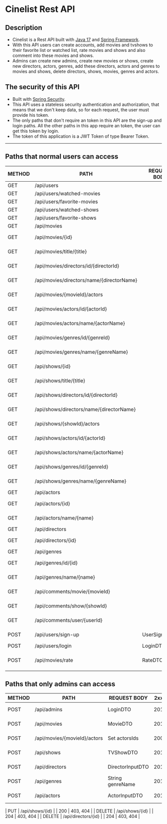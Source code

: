 # Cinelist Rest API

## Description
- Cinelist is a Rest API built with [Java 17](https://www.oracle.com/java/technologies/javase/jdk17-archive-downloads.html) and [Spring Framework](https://spring.io/).
- With this API users can create accounts, add movies and tvshows to their favorite list or watched list, rate movies and shows and also comment into these movies and shows.<br>
- Admins can create new admins, create new movies or shows, create new directors, actors, genres, add these directors, actors and genres to movies and shows, delete directors, shows, movies, genres and actors.

## The security of this API
- Built with [Spring Security](https://spring.io/projects/spring-security).
- This API uses a stateless security authentication and authorization, that means that we don't keep data, so for each request, the user must provide his token.
- The only paths that don't require an token in this API are the sign-up and login paths. All the other paths in this app require an token, the user can get this token by login.
- The token of this application is a JWT Token of type Bearer Token.
---
## Paths that normal users can access

| METHOD | PATH | REQUEST BODY | 2xx | 4xx |
|----------|----------|----------|----------|----------|
| GET   | /api/users   |    | 200   | 403   |
| GET   | /api/users/watched-movies   |    | 200   | 403   |
| GET   | /api/users/favorite-movies   |    | 200   | 403   |
| GET   | /api/users/watched-shows   |    | 200   | 403   |
| GET   | /api/users/favorite-shows   |    | 200   | 403   |
| GET   | /api/movies   |    | 200   | 403   |
| GET   | /api/movies/{id}   |    | 200   | 403, 404   |
| GET   | /api/movies/title/{title}   |    | 200   | 403, 404   |
| GET   | /api/movies/directors/id/{directorId}   |    | 200   | 403, 404   |
| GET   | /api/movies/directors/name/{directorName}   |    | 200   | 403, 404   |
| GET   | /api/movies/{movieId}/actors   |    | 200   | 403, 404   |
| GET   | /api/movies/actors/id/{actorId}  |    | 200   | 403, 404   |
| GET   | /api/movies/actors/name/{actorName}  |    | 200   | 403, 404   |
| GET   | /api/movies/genres/id/{genreId}  |    | 200   | 403, 404   |
| GET   | /api/movies/genres/name/{genreName}  |    | 200   | 403, 404   |
| GET   | /api/shows/{id}   |    | 200   | 403, 404   |
| GET   | /api/shows/title/{title}   |    | 200   | 403, 404   |
| GET   | /api/shows/directors/id/{directorId}   |    | 200   | 403, 404   |
| GET   | /api/shows/directors/name/{directorName}   |    | 200   | 403, 404   |
| GET   | /api/shows/{showId}/actors   |    | 200   | 403, 404   |
| GET   | /api/shows/actors/id/{actorId}  |    | 200   | 403, 404   |
| GET   | /api/shows/actors/name/{actorName}  |    | 200   | 403, 404   |
| GET   | /api/shows/genres/id/{genreId}  |    | 200   | 403, 404   |
| GET   | /api/shows/genres/name/{genreName}  |    | 200   | 403, 404   |
| GET   | /api/actors   |    | 200   | 403   |
| GET   | /api/actors/{id}   |    | 200   | 403, 404   |
| GET   | /api/actors/name/{name}   |    | 200   | 403, 404   |
| GET   | /api/directors   |    | 200   | 403   |
| GET   | /api/directors/{id}   |    | 200   | 403, 404   |
| GET   | /api/genres   |    | 200   | 403   |
| GET   | /api/genres/id/{id}   |    | 200   | 403, 404   |
| GET   | /api/genres/name/{name}   |    | 200   | 403, 404   |
| GET   | /api/comments/movie/{movieId}   |    | 200   | 403, 404   |
| GET   | /api/comments/show/{showId}   |    | 200   | 403, 404   |
| GET   | /api/comments/user/{userId}   |    | 200   | 403, 404   |
| POST   | /api/users/sign-up   | UserSignInDTO   | 201   | 400, 409   |
| POST   | /api/users/login   | LoginDTO   | 200   | 400  |
| POST   | /api/movies/rate   | RateDTO   | 200   | 400, 403, 404  |

## Paths that only admins can access
| METHOD | PATH | REQUEST BODY | 2xx | 4xx |
|----------|----------|----------|----------|----------|
| POST   | /api/admins   | LoginDTO   | 201   | 400, 403   |
| POST   | /api/movies   | MovieDTO   | 201   | 400, 403   |
| POST   | /api/movies/{movieId}/actors   | Set<UUID> actorsIds   | 200   | 400, 404   |
| POST   | /api/shows   | TVShowDTO   | 201   | 400, 403   |
| POST   | /api/directors   | DirectorInputDTO   | 201   | 400, 403   |
| POST   | /api/genres   | String genreName   | 201   | 400, 403   |
| POST   | /api/actors   | ActorInputDTO   | 201   | 400, 403   |

| PUT   | /api/shows/{id}   |    | 200   | 403, 404   |
| DELETE   | /api/shows/{id}   |    | 204   | 403, 404   |
| DELETE   | /api/directors/{id}   |    | 204   | 403, 404   |
